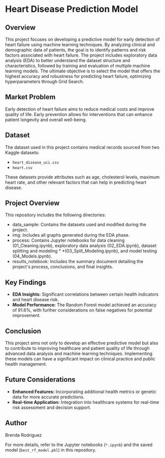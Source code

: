 # Heart Disease Prediction Model

## Overview
This project focuses on developing a predictive model for early detection of heart failure using machine learning techniques. By analyzing clinical and demographic data of patients, the goal is to identify patterns and risk factors associated with heart failure. The project includes exploratory data analysis (EDA) to better understand the dataset structure and characteristics, followed by training and evaluation of multiple machine learning models. The ultimate objective is to select the model that offers the highest accuracy and robustness for predicting heart failure, optimizing hyperparameters through Grid Search.

## Market Problem
Early detection of heart failure aims to reduce medical costs and improve quality of life. Early prevention allows for interventions that can enhance patient longevity and overall well-being.

## Dataset
The dataset used in this project contains medical records sourced from two Kaggle datasets:
- `heart_disease_uci.csv`
- `heart.csv`

These datasets provide attributes such as age, cholesterol levels, maximum heart rate, and other relevant factors that can help in predicting heart disease.

## Project Overview
This repository includes the following directories:

* data_sample: Contains the datasets used and modified during the project.
* img: Includes all graphs generated during the EDA phase.
* process: Contains Jupyter notebooks for data cleaning (01_Cleaning.ipynb), exploratory data analysis (02_EDA.ipynb), dataset splitting and modeling * *(03_Split_Modeling.ipynb), and model testing (04_Models.ipynb).
* results_notebook: Includes the summary document detailing the project's process, conclusions, and final insights.

## Key Findings
- **EDA Insights:** Significant correlations between certain health indicators and heart disease risk.
- **Model Performance:** The Random Forest model achieved an accuracy of 91.6%, with further considerations on false negatives for potential improvement.

## Conclusion
This project aims not only to develop an effective predictive model but also to contribute to improving healthcare and patient quality of life through advanced data analysis and machine learning techniques. Implementing these models can have a significant impact on clinical practice and public health management.

## Future Considerations
- **Enhanced Features:** Incorporating additional health metrics or genetic data for more accurate predictions.
- **Real-time Application:** Integration into healthcare systems for real-time risk assessment and decision support.

## Author
Brenda Rodriguez

For more details, refer to the Jupyter notebooks (`*.ipynb`) and the saved model (`best_rf_model.pkl`) in this repository.